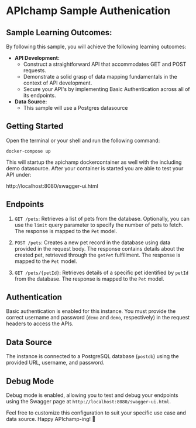 # APIchamp Sample Authenication

## Sample Learning Outcomes:

By following this sample, you will achieve the following learning outcomes:

- **API Development:**
  - Construct a straightforward API that accommodates GET and POST requests.
  - Demonstrate a solid grasp of data mapping fundamentals in the context of API development.
  - Secure your API's by implementing Basic Authentication across all of its endpoints.
- **Data Source:**
  - This sample will use a Postgres datasource

## Getting Started

Open the terminal or your shell and run the following command:

```docker-compose up```

This will startup the apichamp dockercontainer as well with the including demo datasource. After your container is started you are able to test your API under:

http://localhost:8080/swagger-ui.html

## Endpoints

1. `GET /pets`: Retrieves a list of pets from the database. Optionally, you can use the `limit` query parameter to specify the number of pets to fetch. The response is mapped to the `Pet` model.

2. `POST /pets`: Creates a new pet record in the database using data provided in the request body. The response contains details about the created pet, retrieved through the `getPet` fulfillment. The response is mapped to the `Pet` model.

3. `GET /pets/{petId}`: Retrieves details of a specific pet identified by `petId` from the database. The response is mapped to the `Pet` model.

## Authentication

Basic authentication is enabled for this instance. You must provide the correct username and password (`demo` and `demo`, respectively) in the request headers to access the APIs.

## Data Source

The instance is connected to a PostgreSQL database (`postdb`) using the provided URL, username, and password.

## Debug Mode

Debug mode is enabled, allowing you to test and debug your endpoints using the Swagger page at `http://localhost:8080/swagger-ui.html`.

Feel free to customize this configuration to suit your specific use case and data source. Happy APIchamp-ing! 🚀